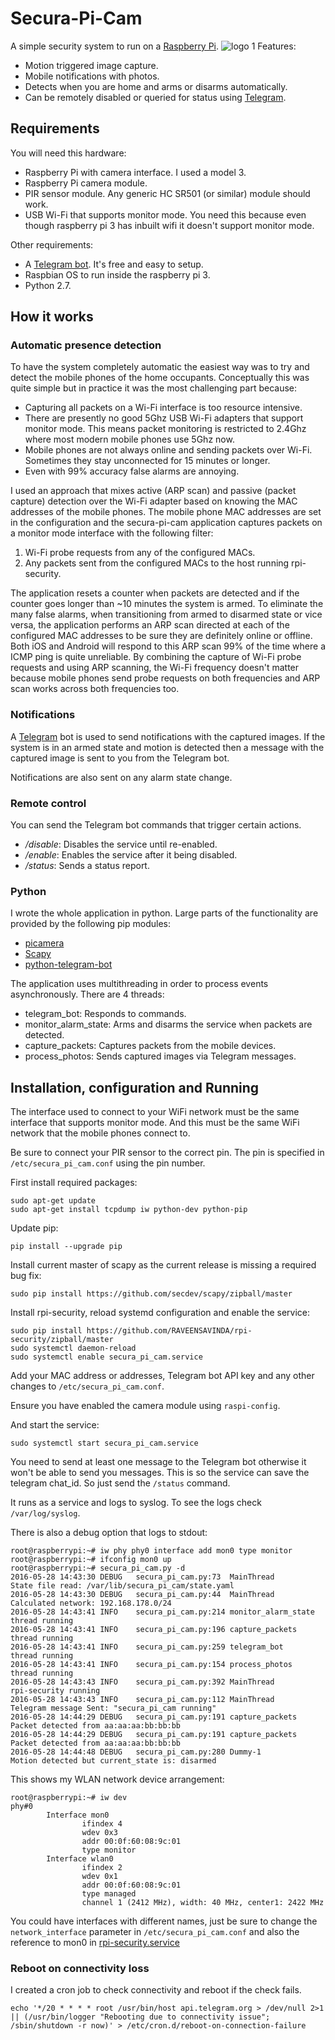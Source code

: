# Secura-Pi-Cam

A simple security system to run on a [Raspberry Pi](https://www.raspberrypi.org/).
![logo 1](../master/logo/1.png?raw=true)
Features:
  - Motion triggered image capture.
  - Mobile notifications with photos.
  - Detects when you are home and arms or disarms automatically.
  - Can be remotely disabled or queried for status using [Telegram](https://telegram.org/).

## Requirements

You will need this hardware:
  - Raspberry Pi with camera interface. I used a model 3.
  - Raspberry Pi camera module.
  - PIR sensor module. Any generic HC SR501 (or similar) module should work. 
  - USB Wi-Fi that supports monitor mode. You need this because even though raspberry pi 3 has inbuilt wifi it doesn't support monitor mode.
  
Other requirements:
  - A [Telegram bot](https://telegram.org/blog/bot-revolution). It's free and easy to setup.
  - Raspbian OS to run inside the raspberry pi 3.
  - Python 2.7.

## How it works

### Automatic presence detection

To have the system completely automatic the easiest way was to try and detect the mobile phones of the home occupants. Conceptually this was quite simple but in practice it was the most challenging part because:
  - Capturing all packets on a Wi-Fi interface is too resource intensive.
  - There are presently no good 5Ghz USB Wi-Fi adapters that support monitor mode. This means packet monitoring is restricted to 2.4Ghz where most modern mobile phones use 5Ghz now.
  - Mobile phones are not always online and sending packets over Wi-Fi. Sometimes they stay unconnected for 15 minutes or longer.
  - Even with 99% accuracy false alarms are annoying.

I used an approach that mixes active (ARP scan) and passive (packet capture) detection over the Wi-Fi adapter based on knowing the MAC addresses of the mobile phones. The mobile phone MAC addresses are set in the configuration and the secura-pi-cam application captures packets on a monitor mode interface with the following filter:
1. Wi-Fi probe requests from any of the configured MACs.
2. Any packets sent from the configured MACs to the host running rpi-security.

The application resets a counter when packets are detected and if the counter goes longer than ~10 minutes the system is armed. To eliminate the many false alarms, when transitioning from armed to disarmed state or vice versa, the application performs an ARP scan directed at each of the configured MAC addresses to be sure they are definitely online or offline. Both iOS and Android will respond to this ARP scan 99% of the time where a ICMP ping is quite unreliable. By combining the capture of Wi-Fi probe requests and using ARP scanning, the Wi-Fi frequency doesn't matter because mobile phones send probe requests on both frequencies and ARP scan works across both frequencies too.

### Notifications

A [Telegram](https://telegram.org/blog/bot-revolution) bot is used to send notifications with the captured images. 
If the system is in an armed state and motion is detected then a message with the captured image is sent to you from the Telegram bot.

Notifications are also sent on any alarm state change.

### Remote control

You can send the Telegram bot commands that trigger certain actions.

  - */disable*: Disables the service until re-enabled.
  - */enable*: Enables the service after it being disabled.
  - */status*: Sends a status report.

### Python

I wrote the whole application in python. Large parts of the functionality are provided by the following pip modules:
  - [picamera](https://github.com/waveform80/picamera)
  - [Scapy](http://www.secdev.org/projects/scapy/)
  - [python-telegram-bot](https://github.com/python-telegram-bot/python-telegram-bot)

The application uses multithreading in order to process events asynchronously. There are 4 threads:
  - telegram_bot: Responds to commands.
  - monitor_alarm_state: Arms and disarms the service when packets are detected.
  - capture_packets: Captures packets from the mobile devices.
  - process_photos: Sends captured images via Telegram messages.

## Installation, configuration and Running

The interface used to connect to your WiFi network must be the same interface that supports monitor mode. And this must be the same WiFi network that the mobile phones connect to.

Be sure to connect your PIR sensor to the correct pin. The pin is specified in ``/etc/secura_pi_cam.conf`` using the pin number.

First install required packages:

```
sudo apt-get update
sudo apt-get install tcpdump iw python-dev python-pip 
```

Update pip:

```
pip install --upgrade pip
```

Install current master of scapy as the current release is missing a required bug fix:

```
sudo pip install https://github.com/secdev/scapy/zipball/master
```

Install rpi-security, reload systemd configuration and enable the service:

```
sudo pip install https://github.com/RAVEENSAVINDA/rpi-security/zipball/master
sudo systemctl daemon-reload
sudo systemctl enable secura_pi_cam.service
```

Add your MAC address or addresses, Telegram bot API key and any other changes to ``/etc/secura_pi_cam.conf``.

Ensure you have enabled the camera module using ``raspi-config``.

And start the service:

```
sudo systemctl start secura_pi_cam.service
```

You need to send at least one message to the Telegram bot otherwise it won't be able to send you messages. This is so the service can save the telegram chat_id. So just send the ``/status`` command.

It runs as a service and logs to syslog. To see the logs check ``/var/log/syslog``.

There is also a debug option that logs to stdout:

```
root@raspberrypi:~# iw phy phy0 interface add mon0 type monitor
root@raspberrypi:~# ifconfig mon0 up
root@raspberrypi:~# secura_pi_cam.py -d
2016-05-28 14:43:30 DEBUG   secura_pi_cam.py:73  MainThread          State file read: /var/lib/secura_pi_cam/state.yaml
2016-05-28 14:43:30 DEBUG   secura_pi_cam.py:44  MainThread          Calculated network: 192.168.178.0/24
2016-05-28 14:43:41 INFO    secura_pi_cam.py:214 monitor_alarm_state thread running
2016-05-28 14:43:41 INFO    secura_pi_cam.py:196 capture_packets     thread running
2016-05-28 14:43:41 INFO    secura_pi_cam.py:259 telegram_bot        thread running
2016-05-28 14:43:41 INFO    secura_pi_cam.py:154 process_photos      thread running
2016-05-28 14:43:43 INFO    secura_pi_cam.py:392 MainThread          rpi-security running
2016-05-28 14:43:43 INFO    secura_pi_cam.py:112 MainThread          Telegram message Sent: "secura_pi_cam running"
2016-05-28 14:44:29 DEBUG   secura_pi_cam.py:191 capture_packets     Packet detected from aa:aa:aa:bb:bb:bb
2016-05-28 14:44:29 DEBUG   secura_pi_cam.py:191 capture_packets     Packet detected from aa:aa:aa:bb:bb:bb
2016-05-28 14:44:48 DEBUG   secura_pi_cam.py:280 Dummy-1             Motion detected but current_state is: disarmed
```

This shows my WLAN network device arrangement:

```
root@raspberrypi:~# iw dev
phy#0
        Interface mon0
                ifindex 4
                wdev 0x3
                addr 00:0f:60:08:9c:01
                type monitor
        Interface wlan0
                ifindex 2
                wdev 0x1
                addr 00:0f:60:08:9c:01
                type managed
                channel 1 (2412 MHz), width: 40 MHz, center1: 2422 MHz
```

You could have interfaces with different names, just be sure to change the ``network_interface`` parameter in ``/etc/secura_pi_cam.conf`` and also the reference to mon0 in [rpi-security.service](https://github.com/RAVEENSAVINDA/Secura-Pi-Cam/blob/master/etc/secura_pi_cam.service)

### Reboot on connectivity loss

I created a cron job to check connectivity and reboot if the check fails.

```
echo '*/20 * * * * root /usr/bin/host api.telegram.org > /dev/null 2>1 || (/usr/bin/logger "Rebooting due to connectivity issue"; /sbin/shutdown -r now)' > /etc/cron.d/reboot-on-connection-failure
```
